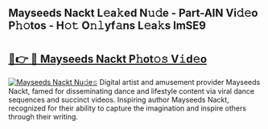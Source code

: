 ## Mayseeds Nackt L𝚎a𝚔ed N𝚞𝚍e - Part-AIN Vi𝚍𝚎o P𝚑𝚘tos - H𝚘𝚝 O𝚗𝚕yf𝚊ns L𝚎a𝚔s lmSE9

# <h2><a href="http://kf2j00a.oniu.top/?m=Mayseeds+Nackt">🔗👉 🔴 Mayseeds Nackt P𝚑ot𝚘𝚜 V𝚒d𝚎o</a></h2>

[![Mayseeds Nackt Nu𝚍e𝚜](https://i.imgur.com/0qMVB7G.gif)](http://kf2j00a.oniu.top/?m=Mayseeds+Nackt)
Digital artist and amusement provider Mayseeds Nackt, famed for disseminating dance and lifestyle content via viral dance sequences and succinct videos. Inspiring author Mayseeds Nackt, recognized for their ability to capture the imagination and inspire others through their writing.  
